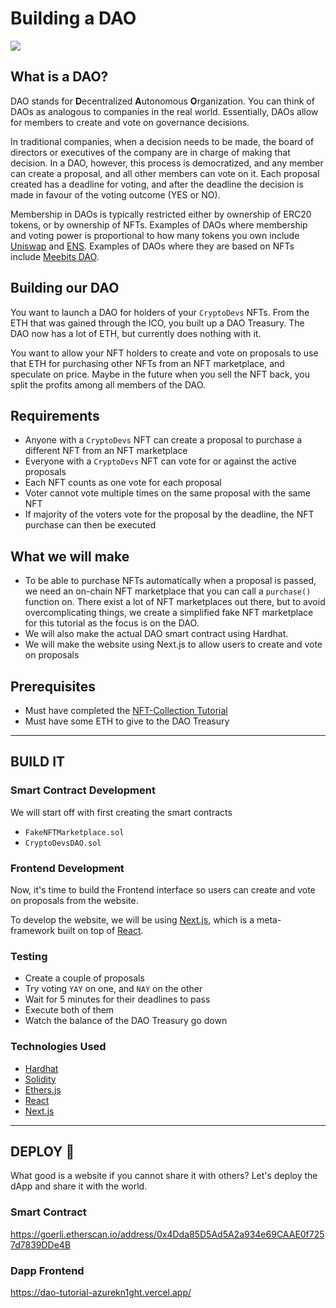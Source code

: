 # Building a DAO

![](https://i.imgur.com/6uXR2G9.png)

## What is a DAO?

DAO stands for **D**ecentralized **A**utonomous **O**rganization. You can think of DAOs as analogous to companies in the real world. Essentially, DAOs allow for members to create and vote on governance decisions.

In traditional companies, when a decision needs to be made, the board of directors or executives of the company are in charge of making that decision. In a DAO, however, this process is democratized, and any member can create a proposal, and all other members can vote on it. Each proposal created has a deadline for voting, and after the deadline the decision is made in favour of the voting outcome (YES or NO).

Membership in DAOs is typically restricted either by ownership of ERC20 tokens, or by ownership of NFTs. Examples of DAOs where membership and voting power is proportional to how many tokens you own include [Uniswap](https://uniswap.org) and [ENS](https://ens.domains). Examples of DAOs where they are based on NFTs include [Meebits DAO](https://www.meebitsdao.world/).

## Building our DAO

You want to launch a DAO for holders of your `CryptoDevs` NFTs. From the ETH that was gained through the ICO, you built up a DAO Treasury. The DAO now has a lot of ETH, but currently does nothing with it.

You want to allow your NFT holders to create and vote on proposals to use that ETH for purchasing other NFTs from an NFT marketplace, and speculate on price. Maybe in the future when you sell the NFT back, you split the profits among all members of the DAO.

## Requirements

- Anyone with a `CryptoDevs` NFT can create a proposal to purchase a different NFT from an NFT marketplace
- Everyone with a `CryptoDevs` NFT can vote for or against the active proposals
- Each NFT counts as one vote for each proposal
- Voter cannot vote multiple times on the same proposal with the same NFT
- If majority of the voters vote for the proposal by the deadline, the NFT purchase can then be executed

## What we will make

- To be able to purchase NFTs automatically when a proposal is passed, we need an on-chain NFT marketplace that you can call a `purchase()` function on. There exist a lot of NFT marketplaces out there, but to avoid overcomplicating things, we create a simplified fake NFT marketplace for this tutorial as the focus is on the DAO.
- We will also make the actual DAO smart contract using Hardhat.
- We will make the website using Next.js to allow users to create and vote on proposals

## Prerequisites

- Must have completed the [NFT-Collection Tutorial](https://github.com/AzureKn1ght/NFT-Collection)
- Must have some ETH to give to the DAO Treasury

--- 

## BUILD IT

### Smart Contract Development

We will start off with first creating the smart contracts

- `FakeNFTMarketplace.sol`
- `CryptoDevsDAO.sol`


### Frontend Development

Now, it's time to build the Frontend interface so users can create and vote on proposals from the website.

To develop the website, we will be using [Next.js](https://nextjs.org/), which is a meta-framework built on top of [React](https://reactjs.org/).


### Testing

- Create a couple of proposals
- Try voting `YAY` on one, and `NAY` on the other
- Wait for 5 minutes for their deadlines to pass
- Execute both of them
- Watch the balance of the DAO Treasury go down 


### Technologies Used 
- [Hardhat](https://hardhat.org/)
- [Solidity](https://soliditylang.org/)
- [Ethers.js](https://github.com/ethers-io/ethers.js/)
- [React](https://reactjs.org/)
- [Next.js](https://nextjs.org/)

--- 

## DEPLOY 🚀

What good is a website if you cannot share it with others? Let's deploy the dApp and share it with the world.

### Smart Contract 
https://goerli.etherscan.io/address/0x4Dda85D5Ad5A2a934e69CAAE0f7257d7839DDe4B

### Dapp Frontend
https://dao-tutorial-azurekn1ght.vercel.app/
